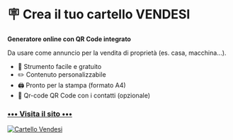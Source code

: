 # 🪧 Crea il tuo cartello VENDESI

**Generatore online con QR Code integrato**

Da usare come annuncio per la vendita di proprietà (es. casa, macchina...).

- 💅 Strumento facile e gratuito
- ✏️ Contenuto personalizzabile
- 🖨️ Pronto per la stampa (formato A4)
- 📱 Qr-code QR Code con i contatti (opzionale)

### [••• Visita il sito •••](https://getapp-it.github.io/cartello-vendesi/)

[![Cartello Vendesi](https://getapp-it.github.io/cartello-vendesi/images/intro-img.svg 'Cartello Vendesi')](https://getapp-it.github.io/cartello-vendesi/)

